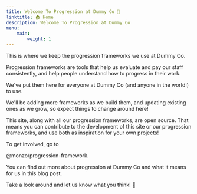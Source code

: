 ```yaml
---
title: Welcome To Progression at Dummy Co 🎉
linktitle: 🏠 Home
description: Welcome To Progression at Dummy Co
menu: 
    main:
        weight: 1
---
```


This is where we keep the progression frameworks we use at Dummy Co.

Progression frameworks are tools that help us evaluate and pay our staff consistently, and help people understand how to progress in their work.

We've put them here for everyone at Dummy Co (and anyone in the world!) to use.

We'll be adding more frameworks as we build them, and updating existing ones as we grow, so expect things to change around here!

This site, along with all our progression frameworks, are open source. That means you can contribute to the development of this site or our progression frameworks, and use both as inspiration for your own projects!

To get involved, go to

@monzo/progression-framework.

You can find out more about progression at Dummy Co and what it means for us in this blog post.

Take a look around and let us know what you think! 🚀
